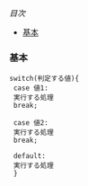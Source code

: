 *目次*
* [基本](#基本)

### 基本

    switch(判定する値){
     case 値1:
     実行する処理
     break;

     case 値2:
     実行する処理
     break;

     default:
     実行する処理
     }
